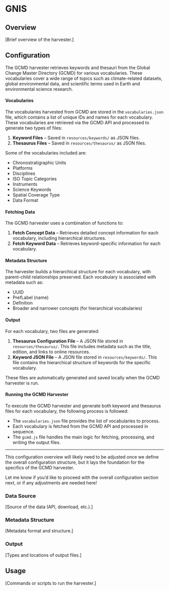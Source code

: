 # GNIS

## Overview

[Brief overview of the harvester.]

## Configuration

The GCMD harvester retrieves keywords and thesauri from the Global Change Master Directory (GCMD) for various vocabularies. These vocabularies cover a wide range of topics such as climate-related datasets, global environmental data, and scientific terms used in Earth and environmental science research.

#### Vocabularies

The vocabularies harvested from GCMD are stored in the `vocabularies.json` file, which contains a list of unique IDs and names for each vocabulary. These vocabularies are retrieved via the GCMD API and processed to generate two types of files:

1. **Keyword Files** – Saved in `resources/keywords/` as JSON files.
2. **Thesaurus Files** – Saved in `resources/thesaurus/` as JSON files.

Some of the vocabularies included are:

- Chronostratigraphic Units
- Platforms
- Disciplines
- ISO Topic Categories
- Instruments
- Science Keywords
- Spatial Coverage Type
- Data Format

#### Fetching Data

The GCMD harvester uses a combination of functions to:

1. **Fetch Concept Data** – Retrieves detailed concept information for each vocabulary, including hierarchical structures.
2. **Fetch Keyword Data** – Retrieves keyword-specific information for each vocabulary.

#### Metadata Structure

The harvester builds a hierarchical structure for each vocabulary, with parent-child relationships preserved. Each vocabulary is associated with metadata such as:

- UUID
- PrefLabel (name)
- Definition
- Broader and narrower concepts (for hierarchical vocabularies)

#### Output

For each vocabulary, two files are generated:

1. **Thesaurus Configuration File** – A JSON file stored in `resources/thesaurus/`. This file includes metadata such as the title, edition, and links to online resources.
2. **Keyword JSON File** – A JSON file stored in `resources/keywords/`. This file contains the hierarchical structure of keywords for the specific vocabulary.

These files are automatically generated and saved locally when the GCMD harvester is run.

#### Running the GCMD Harvester

To execute the GCMD harvester and generate both keyword and thesaurus files for each vocabulary, the following process is followed:

- The `vocabularies.json` file provides the list of vocabularies to process.
- Each vocabulary is fetched from the GCMD API and processed in sequence.
- The `gcmd.js` file handles the main logic for fetching, processing, and writing the output files.

---

This configuration overview will likely need to be adjusted once we define the overall configuration structure, but it lays the foundation for the specifics of the GCMD harvester.

Let me know if you’d like to proceed with the overall configuration section next, or if any adjustments are needed here!

### Data Source

[Source of the data (API, download, etc.).]

### Metadata Structure

[Metadata format and structure.]

### Output

[Types and locations of output files.]

## Usage

[Commands or scripts to run the harvester.]
